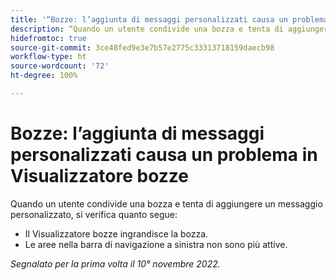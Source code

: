 ```yaml
---
title: '“Bozze: l’aggiunta di messaggi personalizzati causa un problema in Visualizzatore bozze”'
description: “Quando un utente condivide una bozza e tenta di aggiungere un messaggio personalizzato, si verificano dei problemi.”
hidefromtoc: true
source-git-commit: 3ce48fed9e3e7b57e2775c33313718159daecb98
workflow-type: ht
source-wordcount: '72'
ht-degree: 100%

---
```



# Bozze: l’aggiunta di messaggi personalizzati causa un problema in Visualizzatore bozze

<!--This is on both the WF and WFP TOCs-->

Quando un utente condivide una bozza e tenta di aggiungere un messaggio personalizzato, si verifica quanto segue:

* Il Visualizzatore bozze ingrandisce la bozza.
* Le aree nella barra di navigazione a sinistra non sono più attive.

_Segnalato per la prima volta il 10° novembre 2022._

